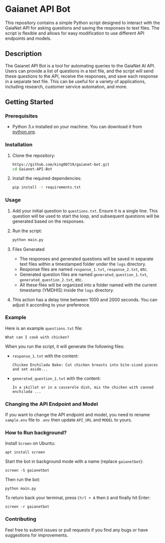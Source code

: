 # Gaianet API Bot

This repository contains a simple Python script designed to interact with the GaiaNet API for asking questions and saving the responses to text files. The script is flexible and allows for easy modification to use different API endpoints and models.

## Description

The Gaianet API Bot is a tool for automating queries to the GaiaNet AI API. Users can provide a list of questions in a text file, and the script will send these questions to the API, receive the responses, and save each response in a separate text file. This can be useful for a variety of applications, including research, customer service automation, and more.

## Getting Started

### Prerequisites

- Python 3.x installed on your machine. You can download it from [python.org](https://www.python.org/).

### Installation

1. Clone the repository:
   ```sh
   https://github.com/king00719/gaianet-bot.git
   cd Gaianet-API-Bot
   ```

2. Install the required dependencies:
   ```sh
   pip install -r requirements.txt
   ```

### Usage

1. Add your initial question to `questions.txt`. Ensure it is a single line. This question will be used to start the loop, and subsequent questions will be generated based on the responses. 

2. Run the script:
   ```sh
   python main.py
   ```

3. Files Generated
    - The responses and generated questions will be saved in separate text files within a timestamped folder under the `logs` directory.
    - Response files are named `response_1.txt`, `response_2.txt`, etc.
    - Generated question files are named `generated_question_1.txt`, `generated_question_2.txt`, etc.
    - All these files will be organized into a folder named with the current timestamp (YMDHIS) inside the `logs` directory.

4. This action has a delay time between 1000 and 2000 seconds. You can adjust it according to your preference. 

### Example

Here is an example `questions.txt` file:
```
What can I cook with chicken?
```

When you run the script, it will generate the following files:
- `response_1.txt` with the content:
  ```
  Chicken Enchilada Bake: Cut chicken breasts into bite-sized pieces and set aside...
  ```
- `generated_question_1.txt` with the content:
  ```
  In a skillet or in a casserole dish, mix the chicken with canned enchilada ...
  ```

### Changing the API Endpoint and Model

If you want to change the API endpoint and model, you need to rename `sample.env` file to `.env` then update `API_URL` and `MODEL` to yours.

### How to Run background?
Install `Screen` on Ubuntu:
```
apt install screen
```

Start the bot in background mode with a name (replace `gaianetbot`):
```
screen -S gaianetbot
```

Then run the bot:  
```
python main.py
```

To return back your terminal, press `Ctrl + A` then `D` and finally hit Enter:
```
screen -r gaianetbot
```
### Contributing

Feel free to submit issues or pull requests if you find any bugs or have suggestions for improvements.

